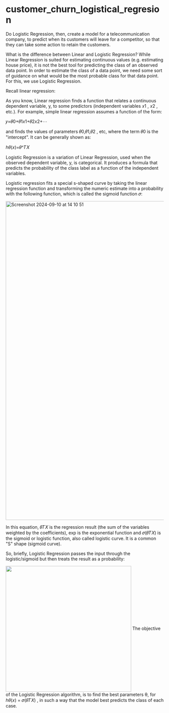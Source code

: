 # customer_churn_logistical_regresion
Do Logistic Regression, then, create a model for a telecommunication company, to predict when its customers will leave for a competitor, so that they can take some action to retain the customers.


What is the difference between Linear and Logistic Regression?
While Linear Regression is suited for estimating continuous values (e.g. estimating house price), it is not the best tool for predicting the class of an observed data point. In order to estimate the class of a data point, we need some sort of guidance on what would be the most probable class for that data point. For this, we use Logistic Regression.

Recall linear regression:

As you know, Linear regression finds a function that relates a continuous dependent variable, y, to some predictors (independent variables  𝑥1
 ,  𝑥2
 , etc.). For example, simple linear regression assumes a function of the form:

𝑦=𝜃0+𝜃1𝑥1+𝜃2𝑥2+⋯
 

and finds the values of parameters  𝜃0,𝜃1,𝜃2
 , etc, where the term  𝜃0
  is the "intercept". It can be generally shown as:

ℎ𝜃(𝑥)=𝜃^𝑇𝑋
 
Logistic Regression is a variation of Linear Regression, used when the observed dependent variable, y, is categorical. It produces a formula that predicts the probability of the class label as a function of the independent variables.

Logistic regression fits a special s-shaped curve by taking the linear regression function and transforming the numeric estimate into a probability with the following function, which is called the sigmoid function 𝜎:

<img width="1013" alt="Screenshot 2024-09-10 at 14 10 51" src="https://github.com/user-attachments/assets/16ecf2c3-68a0-4182-b490-e392ae8b9ea3">

 
In this equation,  𝜃𝑇𝑋
  is the regression result (the sum of the variables weighted by the coefficients), exp is the exponential function and  𝜎(𝜃𝑇𝑋)
  is the sigmoid or logistic function, also called logistic curve. It is a common "S" shape (sigmoid curve).

So, briefly, Logistic Regression passes the input through the logistic/sigmoid but then treats the result as a probability:

<img src="https://cf-courses-data.s3.us.cloud-object-storage.appdomain.cloud/IBMDeveloperSkillsNetwork-ML0101EN-SkillsNetwork/labs/Module%203/images/mod_ID_24_final.png" width="400" align="center">
The objective of the Logistic Regression algorithm, is to find the best parameters θ, for  ℎ𝜃(𝑥)
  =  𝜎(𝜃𝑇𝑋)
 , in such a way that the model best predicts the class of each case.
